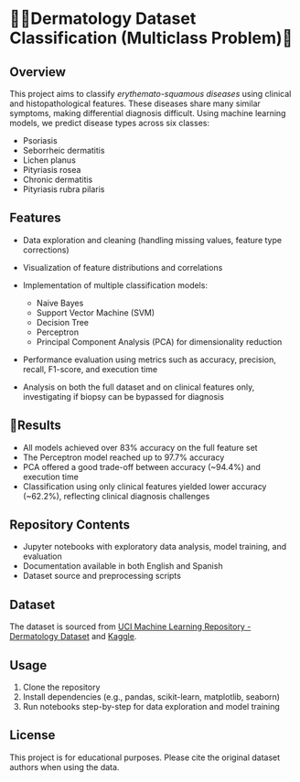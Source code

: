 # 👩‍🔬Dermatology Dataset Classification (Multiclass Problem)🧴

## Overview

This project aims to classify *erythemato-squamous diseases* using clinical and histopathological features. These diseases share many similar symptoms, making differential diagnosis difficult. Using machine learning models, we predict disease types across six classes:

* Psoriasis
* Seborrheic dermatitis
* Lichen planus
* Pityriasis rosea
* Chronic dermatitis
* Pityriasis rubra pilaris

## Features

* Data exploration and cleaning (handling missing values, feature type corrections)
* Visualization of feature distributions and correlations
* Implementation of multiple classification models:

  * Naive Bayes
  * Support Vector Machine (SVM)
  * Decision Tree
  * Perceptron
  * Principal Component Analysis (PCA) for dimensionality reduction
* Performance evaluation using metrics such as accuracy, precision, recall, F1-score, and execution time
* Analysis on both the full dataset and on clinical features only, investigating if biopsy can be bypassed for diagnosis

## 🎯Results

* All models achieved over 83% accuracy on the full feature set
* The Perceptron model reached up to 97.7% accuracy
* PCA offered a good trade-off between accuracy (\~94.4%) and execution time
* Classification using only clinical features yielded lower accuracy (\~62.2%), reflecting clinical diagnosis challenges

## Repository Contents

* Jupyter notebooks with exploratory data analysis, model training, and evaluation
* Documentation available in both English and Spanish
* Dataset source and preprocessing scripts

## Dataset

The dataset is sourced from [UCI Machine Learning Repository - Dermatology Dataset](https://archive.ics.uci.edu/ml/datasets/Dermatology) and [Kaggle](https://www.kaggle.com/datasets/olcaybolat1/dermatology-dataset-classification).

## Usage

1. Clone the repository
2. Install dependencies (e.g., pandas, scikit-learn, matplotlib, seaborn)
3. Run notebooks step-by-step for data exploration and model training

## License

This project is for educational purposes. Please cite the original dataset authors when using the data.

